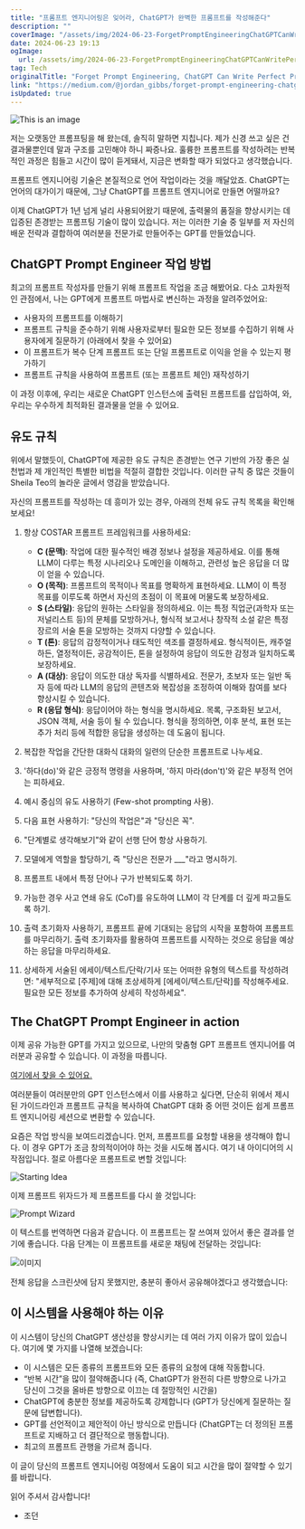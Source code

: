 ```yaml
---
title: "프롬프트 엔지니어링은 잊어라, ChatGPT가 완벽한 프롬프트를 작성해준다"
description: ""
coverImage: "/assets/img/2024-06-23-ForgetPromptEngineeringChatGPTCanWritePerfectPromptsforYou_0.png"
date: 2024-06-23 19:13
ogImage: 
  url: /assets/img/2024-06-23-ForgetPromptEngineeringChatGPTCanWritePerfectPromptsforYou_0.png
tag: Tech
originalTitle: "Forget Prompt Engineering, ChatGPT Can Write Perfect Prompts for You"
link: "https://medium.com/@jordan_gibbs/forget-prompt-engineering-chatgpt-can-write-perfect-prompts-for-you-6ad21c4cfa99"
isUpdated: true
---
```






![This is an image](/assets/img/2024-06-23-ForgetPromptEngineeringChatGPTCanWritePerfectPromptsforYou_0.png)

저는 오랫동안 프롬프팅을 해 왔는데, 솔직히 말하면 지칩니다. 제가 신경 쓰고 싶은 건 결과물뿐인데 말과 구조를 고민해야 하니 짜증나요. 훌륭한 프롬프트를 작성하려는 반복적인 과정은 힘들고 시간이 많이 듣게돼서, 지금은 변화할 때가 되었다고 생각했습니다.

프롬프트 엔지니어링 기술은 본질적으로 언어 작업이라는 것을 깨달았죠. ChatGPT는 언어의 대가이기 때문에, 그냥 ChatGPT를 프롬프트 엔지니어로 만들면 어떨까요?

이제 ChatGPT가 1년 넘게 널리 사용되어왔기 때문에, 출력물의 품질을 향상시키는 데 입증된 존경받는 프롬프팅 기술이 많이 있습니다. 저는 이러한 기술 중 일부를 저 자신의 배운 전략과 결합하여 여러분을 전문가로 만들어주는 GPT를 만들었습니다.

<div class="content-ad"></div>

## ChatGPT Prompt Engineer 작업 방법

최고의 프롬프트 작성자를 만들기 위해 프롬프트 작업을 조금 해봤어요. 다소 고차원적인 관점에서, 나는 GPT에게 프롬프트 마법사로 변신하는 과정을 알려주었어요:

- 사용자의 프롬프트를 이해하기
- 프롬프트 규칙을 준수하기 위해 사용자로부터 필요한 모든 정보를 수집하기 위해 사용자에게 질문하기 (아래에서 찾을 수 있어요)
- 이 프롬프트가 복수 단계 프롬프트 또는 단일 프롬프트로 이익을 얻을 수 있는지 평가하기
- 프롬프트 규칙을 사용하여 프롬프트 (또는 프롬프트 체인) 재작성하기

이 과정 이후에, 우리는 새로운 ChatGPT 인스턴스에 출력된 프롬프트를 삽입하여, 와, 우리는 우수하게 최적화된 결과물을 얻을 수 있어요.

<div class="content-ad"></div>

## 유도 규칙

위에서 말했듯이, ChatGPT에 제공한 유도 규칙은 존경받는 연구 기반의 가장 좋은 실천법과 제 개인적인 특별한 비법을 적절히 결합한 것입니다. 이러한 규칙 중 많은 것들이 Sheila Teo의 놀라운 글에서 영감을 받았습니다.

자신의 프롬프트를 작성하는 데 흥미가 있는 경우, 아래의 전체 유도 규칙 목록을 확인해보세요!

1. 항상 COSTAR 프롬프트 프레임워크를 사용하세요:
   - **C (문맥)**: 작업에 대한 필수적인 배경 정보나 설정을 제공하세요. 이를 통해 LLM이 다루는 특정 시나리오나 도메인을 이해하고, 관련성 높은 응답을 더 많이 얻을 수 있습니다.
   - **O (목적)**: 프롬프트의 목적이나 목표를 명확하게 표현하세요. LLM이 이 특정 목표를 이루도록 하면서 자신의 초점이 이 목표에 머물도록 보장하세요.
   - **S (스타일)**: 응답의 원하는 스타일을 정의하세요. 이는 특정 직업군(과학자 또는 저널리스트 등)의 문체를 모방하거나, 형식적 보고서나 창작적 소설 같은 특정 장르의 서술 톤을 모방하는 것까지 다양할 수 있습니다.
   - **T (톤)**: 응답의 감정적이거나 태도적인 색조를 결정하세요. 형식적이든, 캐주얼하든, 열정적이든, 공감적이든, 톤을 설정하여 응답이 의도한 감정과 일치하도록 보장하세요.
   - **A (대상)**: 응답이 의도한 대상 독자를 식별하세요. 전문가, 초보자 또는 일반 독자 등에 따라 LLM의 응답의 콘텐츠와 복잡성을 조정하여 이해와 참여를 보다 향상시킬 수 있습니다.
   - **R (응답 형식)**: 응답이어야 하는 형식을 명시하세요. 목록, 구조화된 보고서, JSON 객체, 서술 등이 될 수 있습니다. 형식을 정의하면, 이후 분석, 표현 또는 추가 처리 등에 적합한 응답을 생성하는 데 도움이 됩니다.

2. 복잡한 작업을 간단한 대화식 대화의 일련의 단순한 프롬프트로 나누세요.
3. '하다(do)'와 같은 긍정적 명령을 사용하며, '하지 마라(don't)'와 같은 부정적 언어는 피하세요.
4. 예시 중심의 유도 사용하기 (Few-shot prompting 사용).
5. 다음 표현 사용하기: "당신의 작업은"과 "당신은 꼭".
6. "단계별로 생각해보기"와 같이 선행 단어 항상 사용하기.
7. 모델에게 역할을 할당하기, 즉 "당신은 전문가 ___"라고 명시하기.
8. 프롬프트 내에서 특정 단어나 구가 반복되도록 하기.
9. 가능한 경우 사고 연쇄 유도 (CoT)를 유도하여 LLM이 각 단계를 더 깊게 파고들도록 하기.
10. 출력 초기화자 사용하기, 프롬프트 끝에 기대되는 응답의 시작을 포함하여 프롬프트를 마무리하기. 출력 초기화자를 활용하여 프롬프트를 시작하는 것으로 응답을 예상하는 응답을 마무리하세요.
11. 상세하게 서술된 에세이/텍스트/단락/기사 또는 어떠한 유형의 텍스트를 작성하려면: "세부적으로 [주제]에 대해 초상세하게 [에세이/텍스트/단락]를 작성해주세요. 필요한 모든 정보를 추가하여 상세히 작성하세요".

<div class="content-ad"></div>

## The ChatGPT Prompt Engineer in action

이제 공유 가능한 GPT를 가지고 있으므로, 나만의 맞춤형 GPT 프롬프트 엔지니어를 여러분과 공유할 수 있습니다. 이 과정을 따릅니다.

[여기에서 찾을 수 있어요.](link)

여러분들이 여러분만의 GPT 인스턴스에서 이를 사용하고 싶다면, 단순히 위에서 제시된 가이드라인과 프롬프트 규칙을 복사하여 ChatGPT 대화 중 어떤 것이든 쉽게 프롬프트 엔지니어링 세션으로 변환할 수 있습니다.

<div class="content-ad"></div>

요즘은 작업 방식을 보여드리겠습니다. 먼저, 프롬프트를 요청할 내용을 생각해야 합니다. 이 경우 GPT가 조금 창의적이어야 하는 것을 시도해 봅시다. 여기 내 아이디어의 시작점입니다. 절로 아름다운 프롬프트로 변할 것입니다:

![Starting Idea](/assets/img/2024-06-23-ForgetPromptEngineeringChatGPTCanWritePerfectPromptsforYou_1.png)

이제 프롬프트 위자드가 제 프롬프트를 다시 쓸 것입니다:

![Prompt Wizard](/assets/img/2024-06-23-ForgetPromptEngineeringChatGPTCanWritePerfectPromptsforYou_2.png)

<div class="content-ad"></div>

이 텍스트를 번역하면 다음과 같습니다.
이 프롬프트는 잘 쓰여져 있어서 좋은 결과를 얻기에 좋습니다. 다음 단계는 이 프롬프트를 새로운 채팅에 전달하는 것입니다:


![이미지](/assets/img/2024-06-23-ForgetPromptEngineeringChatGPTCanWritePerfectPromptsforYou_3.png)


전체 응답을 스크린샷에 담지 못했지만, 충분히 좋아서 공유해야겠다고 생각했습니다:

## 이 시스템을 사용해야 하는 이유

<div class="content-ad"></div>

이 시스템이 당신의 ChatGPT 생산성을 향상시키는 데 여러 가지 이유가 많이 있습니다. 여기에 몇 가지를 나열해 보겠습니다:

- 이 시스템은 모든 종류의 프롬프트와 모든 종류의 요청에 대해 작동합니다.
- “반복 시간”을 많이 절약해줍니다 (즉, ChatGPT가 완전히 다른 방향으로 나가고 당신이 그것을 올바른 방향으로 이끄는 데 절망적인 시간을)
- ChatGPT에 충분한 정보를 제공하도록 강제합니다 (GPT가 당신에게 질문하는 질문에 답변합니다).
- GPT를 선언적이고 제안적이 아닌 방식으로 만듭니다 (ChatGPT는 더 정의된 프롬프트로 지배하고 더 결단적으로 행동합니다).
- 최고의 프롬프트 관행을 가르쳐 줍니다.

이 글이 당신의 프롬프트 엔지니어링 여정에서 도움이 되고 시간을 많이 절약할 수 있기를 바랍니다.

읽어 주셔서 감사합니다!

<div class="content-ad"></div>

- 조던